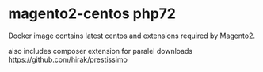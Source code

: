 # magento2-centos php72

Docker image contains latest centos and extensions required by Magento2.

also includes composer extension for paralel downloads https://github.com/hirak/prestissimo
